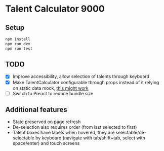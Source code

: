 # Talent Calculator 9000

## Setup

```bash
npm install
npm run dev
npm run test
```

## TODO

- [x] Improve accessibility, allow selection of talents through keyboard
- [x] Make TalentCalculator configurable through props instead of it relying on static data mock, [this might work](https://github.com/pmndrs/zustand/blob/main/docs/guides/initialize-state-with-props.md)
- [ ] Switch to Preact to reduce bundle size

## Additional features

- State preserved on page refresh
- De-selection also requires order (from last selected to first)
- Talent boxes have labels when hovered, they are selectable/de-selectable by keyboard (navigate with tab/shift+tab, select with space/enter) and touch screens
